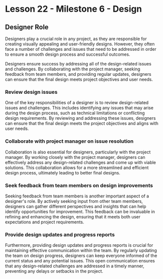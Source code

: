 # Lesson 22 - Milestone 6 - Design

## Designer Role

Designers play a crucial role in any project, as they are responsible for creating visually
appealing and user-friendly designs. However, they often face a number of challenges and issues
that need to be addressed in order to ensure a smooth design process and successful outcomes. 

Designers ensure success by addressing all of the design-related issues and challenges. By
collaborating with the project manager, seeking feedback from team members, and providing regular
updates, designers can ensure that the final design meets project objectives and user needs.


### Review design issues

One of the key responsibilities of a designer is to review design-related issues and challenges.
This includes identifying any issues that may arise during the design process, such as technical
limitations or conflicting design requirements. By reviewing and addressing these issues, designers
can ensure that the final design meets the project objectives and aligns with user needs.


### Collaborate with project manager on issue resolution

Collaboration is also essential for designers, particularly with the project manager. By working
closely with the project manager, designers can effectively address any design-related challenges
and come up with viable solutions. This collaboration allows for a more streamlined and efficient
design process, ultimately leading to better final designs.


### Seek feedback from team members on design improvements

Seeking feedback from team members is another important aspect of a designer's role. By actively
seeking input from other team members, designers can gather different perspectives and insights
that can help identify opportunities for improvement. This feedback can be invaluable in refining
and enhancing the design, ensuring that it meets both user expectations and project requirements.


### Provide design updates and progress reports

Furthermore, providing design updates and progress reports is crucial for maintaining effective
communication within the team. By regularly updating the team on design progress, designers can
keep everyone informed of the current status and any potential issues. This open communication
ensures that any design-related challenges are addressed in a timely manner, preventing any delays
or setbacks in the project.


